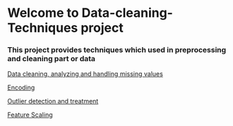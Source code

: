 # Welcome to Data-cleaning-Techniques project

### This project provides techniques which used in preprocessing and cleaning part or data

[Data cleaning, analyzing and handling missing values](clean_analyze_handle.py)

[Encoding](encoding.py)

[Outlier detection and treatment](detect_and_treat_outliers.py)

[Feature Scaling](scale_features.py)